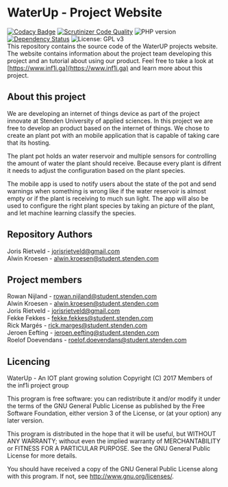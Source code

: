 # WaterUp - Project Website
[![Codacy Badge](https://api.codacy.com/project/badge/Grade/d46540ae2ed74b8989e5bf4d2d980b7a)](https://www.codacy.com/app/jorisrietveld/WaterUpWebsite?utm_source=github.com&utm_medium=referral&utm_content=INF1I/WaterUpWebsite&utm_campaign=badger) [![Scrutinizer Code Quality](https://scrutinizer-ci.com/g/INF1I/WaterUp-Website/badges/quality-score.png?b=master)](https://scrutinizer-ci.com/g/INF1I/WaterUp-Website/?branch=master) ![PHP version](https://img.shields.io/badge/PHP%20version->=7.0-brightgreen.svg) [![Dependency Status](https://gemnasium.com/badges/github.com/INF1I/WaterUpWebsite.svg)](https://gemnasium.com/github.com/INF1I/WaterUpWebsite) ![License: GPL v3](https://img.shields.io/badge/License-GPL%20v3-blue.svg)<br/>
This repository contains the source code of the WaterUP projects website. The
website contains information about the project team developing this project and
an tutorial about using our product. Feel free to take a look at [https://www.inf1i.ga](https://www.inf1i.ga) and learn more about this project.

## About this project
We are developing an internet of things device as part of the project
innovate at Stenden University of applied sciences. In this project
we are free to develop an product based on the internet of things.
We chose to create an plant pot with an mobile application that is
capable of taking care that its hosting.

The plant pot holds an water reservoir and multiple sensors for
controlling the amount of water the plant should receive. Because every
plant is difrent it needs to adjust the configuration based on the plant
species.

The mobile app is used to notify users about the state of the pot and
send warnings when something is wrong like if the water reservoir is
almost empty or if the plant is receiving to much sun light. The app
will also be used to configure the right plant species by taking an
picture of the plant, and let machine learning classify the species.

## Repository Authors
Joris Rietveld - jorisrietveld@gmail.com<br>
Alwin Kroesen - alwin.kroesen@student.stenden.com<br>

## Project members
Rowan Nijland - rowan.nijland@student.stenden.com<br>
Alwin Kroesen - alwin.kroesen@student.stenden.com<br>
Joris Rietveld - jorisrietveld@gmail.com<br>
Fekke Fekkes - fekke.fekkes@student.stenden.com<br>
Rick Margés - rick.marges@student.stenden.com<br>
Jeroen Eefting - jeroen.eefting@student.stenden.com<br>
Roelof Doevendans - roelof.doevendans@student.stenden.com<br>

## Licencing
WaterUp - An IOT plant growing solution
Copyright (C) 2017 Members of the inf1i project group

This program is free software: you can redistribute it and/or modify
it under the terms of the GNU General Public License as published by
the Free Software Foundation, either version 3 of the License, or
(at your option) any later version.

This program is distributed in the hope that it will be useful,
but WITHOUT ANY WARRANTY; without even the implied warranty of
MERCHANTABILITY or FITNESS FOR A PARTICULAR PURPOSE.  See the
GNU General Public License for more details.

You should have received a copy of the GNU General Public License
along with this program.  If not, see <http://www.gnu.org/licenses/>.

